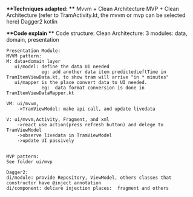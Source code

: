__**Techniques adapted: **__
    Mvvm + Clean Architecture
    MVP + Clean Architecture
    (refer to TramActivity.kt, the mvvm or mvp can be selected here)
    Dagger2
    kotlin

__**Code explain **__
    Code structure:
    Clean Architecture: 3 modules: data, domain, presentation

    Presentation Module:
    MVVM pattern:
    M: data+domain layer
       ui/model: define the data UI needed
                 eg: add another data item predictedLeftTime in TramItemViewData.kt, to show tram will arrive "in * minutes"
       ui/mapper is the place convert data to UI needed.
                 eg:  data format conversion is done in TramItemViewDataMapper.kt

    VM: ui/mvvm,
        ->TramViewModel: make api call, and update livedata

    V: ui/mvvm,Activity, Fragment, and xml
        ->react use action(press refresh button) and delege to TramViewModel
        ->observe livedata in TramViewModel
        ->update UI passively


    MVP pattern:
    See folder ui/mvp

    Dagger2:
    di/module: provide Repository, ViewModel, others classes that constructor have @inject annotation
    di/component: delcare injection places:  fragment and others



